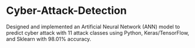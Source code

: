 # Cyber-Attack-Detection
Designed and implemented an Artificial Neural Network (ANN) model to predict cyber attack with 11 attack classes using Python, Keras/TensorFlow, and Sklearn with 98.01% accuracy.
